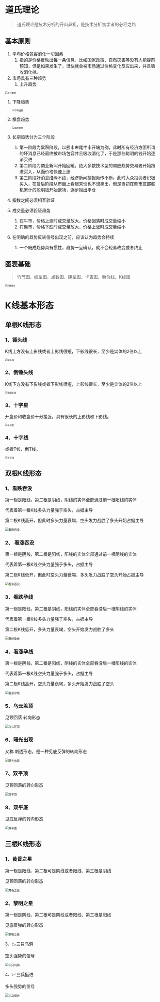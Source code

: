 # 道氏理论

> 道氏理论是技术分析的开山鼻祖，是技术分析初学者的必经之路

## 基本原则

1. 平均价格包容消化一切因素
   1. 指的是价格反映出每一条信息，比如国家政策、自然灾害等没有人能提前预知，但是如果发生了，很快就会被市场通过价格变化反应出来，并且吸收消化掉。
2. 市场具有三种趋势
   1. 上升趋势

<img src="https://raw.githubusercontent.com/lukaixin0527/images/master/blockchain/%E4%B8%8A%E5%8D%87%E8%B6%8B%E5%8A%BF.png" alt="上升趋势" style="zoom: 50%;" />

1. 下降趋势

   <img src="https://raw.githubusercontent.com/lukaixin0527/images/master/blockchain/%E4%B8%8B%E9%99%8D%E8%B6%8B%E5%8A%BF.png" alt="下降趋势" style="zoom:50%;" />

2. 横盘趋势

   <img src="https://raw.githubusercontent.com/lukaixin0527/images/master/blockchain/%E6%A8%AA%E7%9B%98%E8%B6%8B%E5%8A%BF.png" alt="横盘趋势" style="zoom:50%;" />

3. 长期趋势分为三个阶段

   1. 第一阶段为累积阶段，以熊市末尾牛市开端为例，此时所有经济方面所谓的坏消息已经最终被市场包容并且吸收消化了，于是那些聪明的钱开始逐渐买进
   2. 第二阶段为商业新闻开始回暖，绝大多数技术型的顺应趋势交易者开始跟进买入，从而价格快速上涨
   3. 第三阶段好消息络绎不绝，经济新闻捷报频传不断，此时大众投资者积极买入，在最后阶段从市面上看起来谁也不想卖出，但是当初在熊市底部趁机累计的聪明钱开始退场，逐步抛出平仓

4. 指数之间必须相互验证

5. 成交量必须验证趋势

   1. 在牛市，价格上涨时成交量放大，价格回落时成交量缩小
   2. 在熊市，价格下跌时成交量放大，价格上涨时成交量缩小

6. 在明确的趋势反转信号出现之前，应该认为趋势会持续

   1. 一个既成趋势具有惯性，趋势一旦确认，就不会轻易改变或者终止

## 图表基础

> 竹节图、线型图、点数图、砖型图、卡吉图、新价线、K线图

<img src="https://raw.githubusercontent.com/lukaixin0527/images/master/blockchain/K%E7%BA%BF%E7%BB%84%E5%90%88.png" alt="K线组合" style="zoom:50%;" />

# K线基本形态

## **单根K线形态**

### 1、锤头线

K线上方没有上影线或者上影线很短，下影线很长，至少是实体的2倍以上

<img src="https://raw.githubusercontent.com/lukaixin0527/images/master/blockchain/%E9%94%A4%E5%A4%B4%E7%BA%BF.png" alt="锤头线" style="zoom:50%;" />

### 2、倒锤头线

K线下方没有下影线或者下影线很短，上影线很长，至少是实体的2倍以上

<img src="https://raw.githubusercontent.com/lukaixin0527/images/master/blockchain/%E5%80%92%E9%94%A4%E5%A4%B4%E7%BA%BF.png" alt="倒锤头线" style="zoom:50%;" />

### 3、十字星

开盘价和收盘价十分接近，具有很长的上影线和下影线。

<img src="https://raw.githubusercontent.com/lukaixin0527/images/master/blockchain/%E5%8D%81%E5%AD%97%E6%98%9F.png" alt="十字星" style="zoom:50%;" />

### 4、十字线

或者T线、倒T线。

<img src="https://raw.githubusercontent.com/lukaixin0527/images/master/blockchain/%E5%8D%81%E5%AD%97%E7%BA%BF.png" alt="十字线" style="zoom:50%;" />

## **双根K线形态**

### 1、看跌吞没

第一根是阳线，第二根是阴线，阴线的实体全部通过前一根阳线的实体

代表着第一根K线多头力量强于空头，占据主导

第二根K线高开，但此时多头力量衰竭，空头发力战胜了多头开始占据主导

<img src="https://raw.githubusercontent.com/lukaixin0527/images/master/blockchain/%E7%9C%8B%E8%B7%8C%E5%90%9E%E6%B2%A1.png" alt="看跌吞没" style="zoom: 67%;" />

### 2、 看涨吞没

第一根是阴线，第二根是阳线，阳线的实体全部通过前一根阴线的实体

代表着第一根K线空头力量强于多头，占据主导

第二根K线低开，但此时空头力量衰竭，多头发力战胜了空头开始占据主导

<img src="https://raw.githubusercontent.com/lukaixin0527/images/master/blockchain/%E7%9C%8B%E6%B6%A8%E5%90%9E%E6%B2%A1.png" alt="看涨吞没" style="zoom: 67%;" />

### 3、看跌孕线

第一根是阳线，第二根是阴线，阳线的实体全部吞没后一根阴线的实体

代表着第一根K线多头力量强于空头，占据主导

第二根K线低开，多头力量衰竭，空头开始发力战胜了多头

<img src="https://raw.githubusercontent.com/lukaixin0527/images/master/blockchain/%E7%9C%8B%E8%B7%8C%E5%AD%95%E7%BA%BF.png" alt="看跌孕线" style="zoom:67%;" />

### 4、看涨孕线

第一根是阴线，第二根是阳线，阴线的实体全部吞没后一根阳线的实体

代表着第一根K线空头力量强于多头，占据主导

第二根K线高开，空头力量衰竭，多头开始发力战胜了空头

<img src="https://raw.githubusercontent.com/lukaixin0527/images/master/blockchain/%E7%9C%8B%E6%B6%A8%E5%AD%95%E7%BA%BF.png" alt="看涨孕线" style="zoom: 67%;" />

### 5、乌云盖顶

见顶回落 转向形态

<img src="https://raw.githubusercontent.com/lukaixin0527/images/master/blockchain/%E4%B9%8C%E4%BA%91%E5%8E%8B%E9%A1%B6.png" alt="乌云压顶" style="zoom:67%;" />

### 6、曙光出现

又称 刺透形态，是一种见底反弹的转向形态

<img src="https://raw.githubusercontent.com/lukaixin0527/images/master/blockchain/%E6%9B%99%E5%85%89%E5%87%BA%E7%8E%B0.png" alt="曙光出现" style="zoom:67%;" />

### 7、双平顶

见顶回落的转向形态

<img src="https://raw.githubusercontent.com/lukaixin0527/images/master/blockchain/%E5%8F%8C%E5%B9%B3%E9%A1%B6.png" alt="双平顶" style="zoom:67%;" />

### 8、双平底

见底反弹的转向形态

<img src="https://raw.githubusercontent.com/lukaixin0527/images/master/blockchain/%E5%8F%8C%E5%B9%B3%E5%BA%95.png" alt="双平底" style="zoom:67%;" />

## **三根K线形态**

### 1、黄昏之星

第一根是阳线、第二根可是阴线或者阳线、第三根是阴线

见顶回落的转向形态

<img src="https://raw.githubusercontent.com/lukaixin0527/images/master/blockchain/%E9%BB%84%E6%98%8F%E4%B9%8B%E6%98%9F.png" alt="黄昏之星" style="zoom:67%;" />

### 2、黎明之星

第一根是阴线、第二根可是阴线或者阳线、第三根是阳线

见底反弹的转向形态

<img src="https://raw.githubusercontent.com/lukaixin0527/images/master/blockchain/%E9%BB%8E%E6%98%8E%E4%B9%8B%E6%98%9F.png" alt="黎明之星" style="zoom:67%;" />

3、📉三只乌鸦

空头强势的信号

<img src="https://raw.githubusercontent.com/lukaixin0527/images/master/blockchain/%E4%B8%89%E5%8F%AA%E4%B9%8C%E9%B8%A6.png" alt="三只乌鸦" style="zoom:67%;" />

4、📈三兵挺进

多头强势的信号

<img src="https://raw.githubusercontent.com/lukaixin0527/images/master/blockchain/%E4%B8%89%E5%85%B5%E6%8C%BA%E8%BF%9B.png" alt="三兵挺进" style="zoom:67%;" />